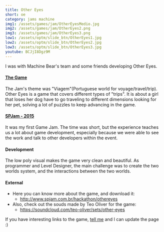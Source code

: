 ```yaml
---
title: Other Eyes
short: oe
category: jams machine
img1: /assets/games/jam/OtherEyesMedio.jpg
img2: /assets/games/jam/OtherEyes2.png
img3: /assets/games/jam/OtherEyes3.png
low1: /assets/optm/slide_btn/OtherEyes1.jpg
low2: /assets/optm/slide_btn/OtherEyes2.jpg
low3: /assets/optm/slide_btn/OtherEyes3.jpg
youtube: BCJjI8Dgz9M
---
```


I was with Machine Bear's team and some friends developing Other Eyes.

#### [The Game](http://www.spjam.com.br/hackathon/othereyes)

The Jam's theme was "Viagem"(Portuguese world for voyage/travel/trip). Other Eyes is a game that covers different types of "trips". It is about a girl that loses her dog have to go traveling to different dimensions looking for her pet, solving a lot of puzzles to keep advancing in the game.

#### [SPJam - 2015](http://www.spjam.com.br/events/spjam2015)

It was my first Game Jam. The time was short, but the experience teaches us a lot about game development, especially because we were able to see the work and talk to other developers within the event.

#### Development

The low poly visual makes the game very clean and beautiful. As programmer and Level Designer, the main challenge was to create the two worlds system, and the interactions between the two worlds.

#### External

- Here you can know more about the game, and download it:
	- <http://www.spjam.com.br/hackathon/othereyes>
- Also, check out the souds made by Teo Oliver for the game:
	- <https://soundcloud.com/teo-oliver/sets/other-eyes>

If you have interesting links to the game, <a href="/msg">tell me</a> and I can update the page :)